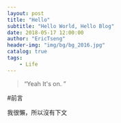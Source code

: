 ```yaml
---
layout: post
title: "Hello"
subtitle: "Hello World, Hello Blog"
date: 2018-05-17 12:00:00
author: "EricTseng"
header-img: "img/bg/bg_2016.jpg"
catalog: true
tags:
    - Life
---
```


> “Yeah It's on. ”

#前言

我很懶，所以沒有下文
